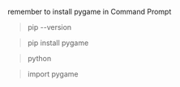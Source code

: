 remember to install pygame in Command Prompt

>pip --version

>pip install pygame

>python

>import pygame

